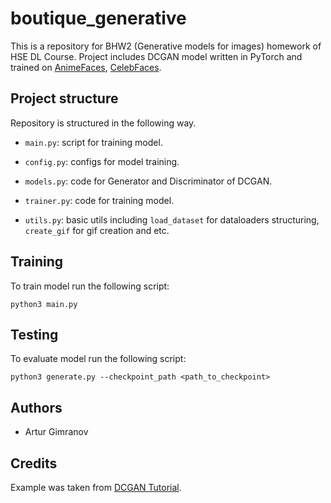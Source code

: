 # boutique_generative

This is a repository for BHW2 (Generative models for images) homework of HSE DL Course. Project includes DCGAN model written in PyTorch and trained on [AnimeFaces](https://www.kaggle.com/datasets/splcher/animefacedataset), [CelebFaces](https://mmlab.ie.cuhk.edu.hk/projects/CelebA.html). 

## Project structure

Repository is structured in the following way.

-   `main.py`: script for training model.

-   `config.py`: configs for model training.

-   `models.py`: code for Generator and Discriminator of DCGAN.

-   `trainer.py`: code for training model.

-   `utils.py`: basic utils including `load_dataset` for dataloaders structuring, `create_gif` for gif creation and etc. 

## Training

To train model run the following script:

```
python3 main.py
```

## Testing

To evaluate model run the following script:

```
python3 generate.py --checkpoint_path <path_to_checkpoint>
```


## Authors

-   Artur Gimranov

## Credits

Example was taken from [DCGAN Tutorial](https://pytorch.org/tutorials/beginner/dcgan_faces_tutorial.html).